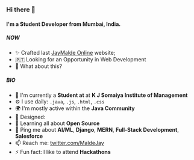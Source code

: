 ### Hi there 👋

#### I'm a Student Developer from Mumbai, India.

##### NOW

- ✨ Crafted last [JayMalde Online]() website;
- 🇵🇹 Looking for an Opportunity in Web Development
- 🍑 What about this?

##### BIO

- 🏢 I'm currently a **Student at** at **K J Somaiya Institute of Management**
- ⚙️ I use daily: `.java`, `.js`, `.html`, `.css`
- 🌍 I'm mostly active within the **Java Community**
- 💅 Designed: 
- 🌱 Learning all about **Open Source**
- 💬 Ping me about **AI/ML**, **Django**, **MERN**, **Full-Stack Development**, **Salesforce**
- 📫 Reach me: [twitter.com/MaldeJay](https://twitter.com/maldejay)
- ⚡️ Fun fact: I like to attend **Hackathons**
